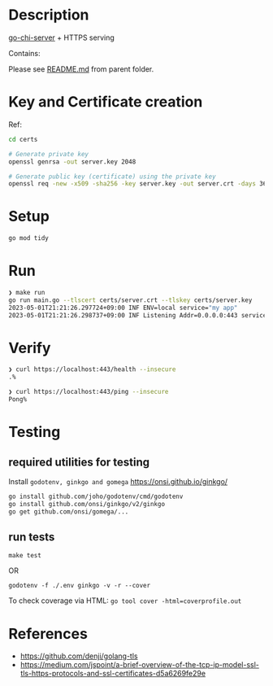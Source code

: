 # Description

[go-chi-server](../go-chi-server) + HTTPS serving

Contains:

Please see [README.md](../README.md#toc) from parent folder.

# Key and Certificate creation

Ref:

```bash
cd certs

# Generate private key
openssl genrsa -out server.key 2048

# Generate public key (certificate) using the private key
openssl req -new -x509 -sha256 -key server.key -out server.crt -days 3650
```

# Setup

```bash
go mod tidy
```

# Run

```bash
❯ make run
go run main.go --tlscert certs/server.crt --tlskey certs/server.key
2023-05-01T21:21:26.297724+09:00 INF ENV=local service="my app"
2023-05-01T21:21:26.298737+09:00 INF Listening Addr=0.0.0.0:443 service="my app"

```

# Verify
```bash
❯ curl https://localhost:443/health --insecure
.%

❯ curl https://localhost:443/ping --insecure
Pong%
```

# Testing

## required utilities for testing

Install `godotenv, ginkgo and gomega`
https://onsi.github.io/ginkgo/

```bash
go install github.com/joho/godotenv/cmd/godotenv
go install github.com/onsi/ginkgo/v2/ginkgo
go get github.com/onsi/gomega/...
```

## run tests

`make test`

OR

`godotenv -f ./.env ginkgo -v -r --cover`

To check coverage via HTML: `go tool cover -html=coverprofile.out`

# References

- https://github.com/denji/golang-tls
- https://medium.com/jspoint/a-brief-overview-of-the-tcp-ip-model-ssl-tls-https-protocols-and-ssl-certificates-d5a6269fe29e
